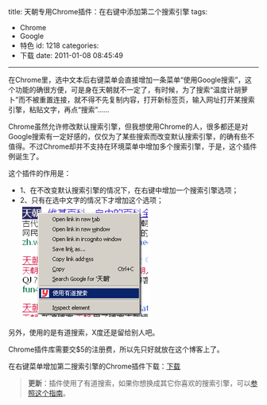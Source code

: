 title: 天朝专用Chrome插件：在右键中添加第二个搜索引擎
tags:
  - Chrome
  - Google
  - 特色
id: 1218
categories:
  - 下载
date: 2011-01-08 08:45:49
---

在Chrome里，选中文本后右键菜单会直接增加一条菜单“使用Google搜索”，这个功能的确很方便，可是身在天朝就不一定了，有时候，为了搜索“温度计胡萝卜”而不被重置连接，就不得不先复制内容，打开新标签页，输入网址打开某搜索引擎，粘贴文字，再点“搜索”……

Chrome虽然允许修改默认搜索引擎，但我想使用Chrome的人，很多都还是对Google搜索有一定好感的，仅仅为了某些搜索而改变默认搜索引擎，的确有些不值得。不过Chrome却并不支持在环境菜单中增加多个搜索引擎，于是，这个插件例诞生了。

这个插件的作用是：

*   1、在不改变默认搜索引擎的情况下，在右键中增加一个搜索引擎选项；
*   2、只有在选中文字的情况下才增加这个选项；
[![](/upfile/2011/01/chrome_plugins_youdao_search.png "Chrome搜索：在右键菜单中增加“使用有道搜索”")](/upfile/2011/01/chrome_plugins_youdao_search.png)

另外，使用的是有道搜索，X度还是留给别人吧。

Chrome插件库需要交$5的注册费，所以先只好就放在这个博客上了。

在右键菜单增加第二搜索引擎的Chrome插件下载：[下载](/upfile/2011/01/chrome_plugins_add_SE_yodao.crx)
> **更新**：插件使用了有道搜索，如果你想换成其它你喜欢的搜索引擎，可以[参照这个指南](http://blog.yxsy.org/make_crx_chrome_apps.html "自己动手：修改crx文件制作自己的Chrome Apps")。